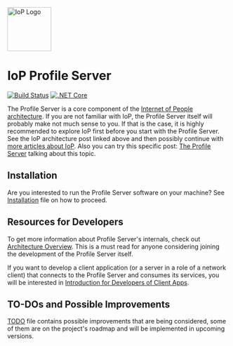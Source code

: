 <img src="https://raw.githubusercontent.com/Internet-of-People/media/master/official/iop_logo_main.png" alt="IoP Logo" height="100px">

# IoP Profile Server
[![Build Status](https://img.shields.io/travis/Internet-of-People/iop-profile-server/master.svg?style=flat-square)](https://travis-ci.org/Internet-of-People/iop-profile-server)
[![.NET Core](https://img.shields.io/badge/.NET%20Core-v2.0.0-blue.svg?style=flat-square)](https://www.microsoft.com/net/core)

The Profile Server is a core component of the [Internet of People architecture](https://hackernoon.com/fermat-the-internet-of-people-and-the-person-to-person-economy-ce933865a0b0). 
If you are not familiar with IoP, the Profile Server itself will probably make not much sense to you. If that is the case, it is highly recommended to explore IoP first before you 
start with the Profile Server. See the IoP architecture post linked above and then possibly continue with [more articles about IoP](https://medium.com/@luisfernandomolina). Also you can try this specific post: [The Profile Server](https://medium.com/@luisfernandomolina/the-profile-server-4ffc9e45b312#.ehqo9pimx) talking about this topic.


## Installation

Are you interested to run the Profile Server software on your machine? See [Installation](docs/INSTALLATION.md) file on how to proceed. 


## Resources for Developers

To get more information about Profile Server's internals, check out [Architecture Overview](docs/ARCHITECTURE.md). This is a must read for anyone considering joining the development of the Profile Server itself.

If you want to develop a client application (or a server in a role of a network client) that connects to the Profile Server and consumes its services, you will be interested in [Introduction for Developers of Client Apps](docs/CLIENT-APPS.md).




## TO-DOs and Possible Improvements

[TODO](docs/TODO.md) file contains possible improvements that are being considered, some of them are on the project's roadmap and will be implemented in upcoming versions.

